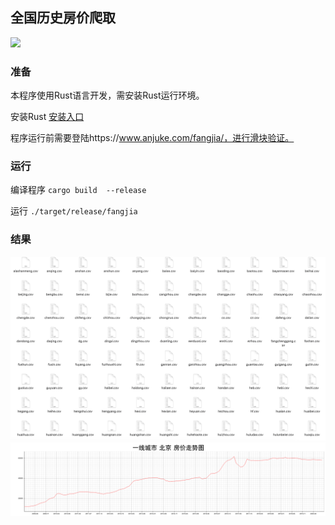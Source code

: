 ## 全国历史房价爬取
![](https://img.shields.io/badge/Language-Rust-007fc0.svg)

### 准备
本程序使用Rust语言开发，需安装Rust运行环境。 

安装Rust [安装入口](https://www.rust-lang.org/zh-CN/tools/install)
 
程序运行前需要登陆https://www.anjuke.com/fangjia/，进行滑块验证。

### 运行

编译程序  ```cargo build  --release```

运行 ``` ./target/release/fangjia ```   

### 结果
![](image/result.png)
![](image/yixianchengshi-beijing.png)